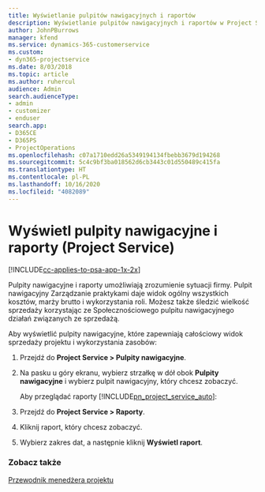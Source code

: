 ```yaml
---
title: Wyświetlanie pulpitów nawigacyjnych i raportów
description: Wyświetlanie pulpitów nawigacyjnych i raportów w Project Service
author: JohnPBurrows
manager: kfend
ms.service: dynamics-365-customerservice
ms.custom:
- dyn365-projectservice
ms.date: 8/03/2018
ms.topic: article
ms.author: ruhercul
audience: Admin
search.audienceType:
- admin
- customizer
- enduser
search.app:
- D365CE
- D365PS
- ProjectOperations
ms.openlocfilehash: c07a1710edd26a5349194134fbebb3679d194268
ms.sourcegitcommit: 5c4c9bf3ba018562d6cb3443c01d550489c415fa
ms.translationtype: HT
ms.contentlocale: pl-PL
ms.lasthandoff: 10/16/2020
ms.locfileid: "4082089"
---
```

# <a name="view-dashboards-and-reports-project-service"></a>Wyświetl pulpity nawigacyjne i raporty (Project Service)

[!INCLUDE[cc-applies-to-psa-app-1x-2x](../includes/cc-applies-to-psa-app-1x-2x.md)]

Pulpity nawigacyjne i raporty umożliwiają zrozumienie sytuacji firmy. Pulpit nawigacyjny Zarządzanie praktykami daje widok ogólny wszystkich kosztów, marży brutto i wykorzystania roli. Możesz także śledzić wielkość sprzedaży korzystając ze Społecznościowego pulpitu nawigacyjnego działań związanych ze sprzedażą.  
  
 Aby wyświetlić pulpity nawigacyjne, które zapewniają całościowy widok sprzedaży projektu i wykorzystania zasobów:  
  
1. Przejdź do **Project Service > Pulpity nawigacyjne**.  
  
2. Na pasku u góry ekranu, wybierz strzałkę w dół obok **Pulpity nawigacyjne** i wybierz pulpit nawigacyjny, który chcesz zobaczyć.  
  
   Aby przeglądać raporty [!INCLUDE[pn_project_service_auto](../includes/pn-project-service-auto.md)]:  
  
3. Przejdź do **Project Service > Raporty**.  
  
4. Kliknij raport, który chcesz zobaczyć.  
  
5. Wybierz zakres dat, a następnie kliknij **Wyświetl raport**.  
  
### <a name="see-also"></a>Zobacz także  
 [Przewodnik menedżera projektu](../psa/project-manager-guide.md)
